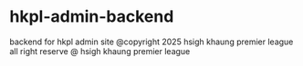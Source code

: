 # hkpl-admin-backend
backend for hkpl admin site
@copyright 2025 hsigh khaung premier league
all right reserve @ hsigh khaung premier league
